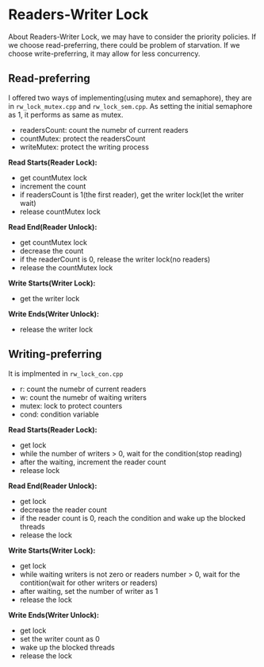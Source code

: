 # Readers-Writer Lock

About Readers-Writer Lock, we may have to consider the priority policies.
If we choose read-preferring, there could be problem of starvation.
If we choose write-preferring, it may allow for less concurrency.

## Read-preferring

I offered two ways of implementing(using mutex and semaphore),
they are in `rw_lock_mutex.cpp` and `rw_lock_sem.cpp`. As setting the initial
semaphore as 1, it performs as same as mutex.

- readersCount: count the numebr of current readers
- countMutex: protect the readersCount
- writeMutex: protect the writing process

**Read Starts(Reader Lock):**
- get countMutex lock
- increment the count
- if readersCount is 1(the first reader), get the writer lock(let the writer wait)
- release countMutex lock

**Read End(Reader Unlock):**
- get countMutex lock
- decrease the count
- if the readerCount is 0, release the writer lock(no readers)
- release the countMutex lock

**Write Starts(Writer Lock):**
- get the writer lock

**Write Ends(Writer Unlock):**
- release the writer lock

## Writing-preferring

It is implmented in `rw_lock_con.cpp`

- r: count the numebr of current readers
- w: count the numebr of waiting writers
- mutex: lock to protect counters
- cond: condition variable

**Read Starts(Reader Lock):**
- get lock
- while the number of writers > 0, wait for the condition(stop reading)
- after the waiting, increment the reader count
- release lock

**Read End(Reader Unlock):**
- get lock
- decrease the reader count
- if the reader count is 0, reach the condition and wake up the blocked threads
- release the lock


**Write Starts(Writer Lock):**
- get lock
- while waiting writers is not zero or readers number > 0, wait for the contition(wait for other writers or readers)
- after waiting, set the number of writer as 1
- release the lock

**Write Ends(Writer Unlock):**
- get lock
- set the writer count as 0
- wake up the blocked threads
- release the lock

